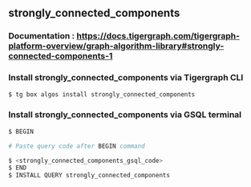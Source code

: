 ## strongly_connected_components
### Documentation : https://docs.tigergraph.com/tigergraph-platform-overview/graph-algorithm-library#strongly-connected-components-1
### Install strongly_connected_components via Tigergraph CLI
```bash
$ tg box algos install strongly_connected_components
```
### Install strongly_connected_components via GSQL terminal
```bash
$ BEGIN 

# Paste query code after BEGIN command

$ <strongly_connected_components_gsql_code>
$ END 
$ INSTALL QUERY strongly_connected_components
```